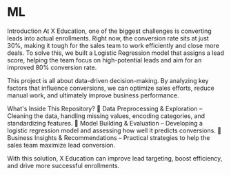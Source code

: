 # ML
Introduction
At X Education, one of the biggest challenges is converting leads into actual enrollments. Right now, the conversion rate sits at just 30%, making it tough for the sales team to work efficiently and close more deals. To solve this, we built a Logistic Regression model that assigns a lead score, helping the team focus on high-potential leads and aim for an improved 80% conversion rate.

This project is all about data-driven decision-making. By analyzing key factors that influence conversions, we can optimize sales efforts, reduce manual work, and ultimately improve business performance.

What's Inside This Repository?
🔹 Data Preprocessing & Exploration – Cleaning the data, handling missing values, encoding categories, and standardizing features.
🔹 Model Building & Evaluation – Developing a logistic regression model and assessing how well it predicts conversions.
🔹 Business Insights & Recommendations – Practical strategies to help the sales team maximize lead conversion.

With this solution, X Education can improve lead targeting, boost efficiency, and drive more successful enrollments. 






